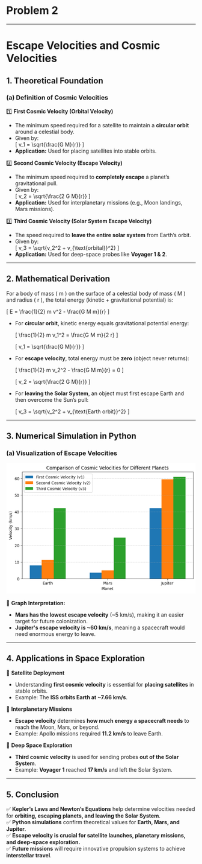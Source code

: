 # Problem 2

---

# **Escape Velocities and Cosmic Velocities**  

## **1. Theoretical Foundation**  

### **(a) Definition of Cosmic Velocities**  

1️⃣ **First Cosmic Velocity (Orbital Velocity)**  
   - The minimum speed required for a satellite to maintain a **circular orbit** around a celestial body.
   - Given by:  
     \[
     v_1 = \sqrt{\frac{G M}{r}}
     \]
   - **Application:** Used for placing satellites into stable orbits.

2️⃣ **Second Cosmic Velocity (Escape Velocity)**  
   - The minimum speed required to **completely escape** a planet’s gravitational pull.
   - Given by:  
     \[
     v_2 = \sqrt{\frac{2 G M}{r}}
     \]
   - **Application:** Used for interplanetary missions (e.g., Moon landings, Mars missions).

3️⃣ **Third Cosmic Velocity (Solar System Escape Velocity)**  
   - The speed required to **leave the entire solar system** from Earth’s orbit.
   - Given by:  
     \[
     v_3 = \sqrt{v_2^2 + v_{\text{orbital}}^2}
     \]
   - **Application:** Used for deep-space probes like **Voyager 1 & 2**.

---

## **2. Mathematical Derivation**  

For a body of mass \( m \) on the surface of a celestial body of mass \( M \) and radius \( r \), the total energy (kinetic + gravitational potential) is:

\[
E = \frac{1}{2} m v^2 - \frac{G M m}{r}
\]

- For **circular orbit**, kinetic energy equals gravitational potential energy:

  \[
  \frac{1}{2} m v_1^2 = \frac{G M m}{2 r}
  \]

  \[
  v_1 = \sqrt{\frac{G M}{r}}
  \]

- For **escape velocity**, total energy must be **zero** (object never returns):

  \[
  \frac{1}{2} m v_2^2 - \frac{G M m}{r} = 0
  \]

  \[
  v_2 = \sqrt{\frac{2 G M}{r}}
  \]

- For **leaving the Solar System**, an object must first escape Earth and then overcome the Sun’s pull:

  \[
  v_3 = \sqrt{v_2^2 + v_{\text{Earth orbit}}^2}
  \]

---

## **3. Numerical Simulation in Python**  

### **(a) Visualization of Escape Velocities**  
![alt text](image-2.png)

📌 **Graph Interpretation:**  
- **Mars has the lowest escape velocity** (~5 km/s), making it an easier target for future colonization.  
- **Jupiter's escape velocity is ~60 km/s**, meaning a spacecraft would need enormous energy to leave.  

---

## **4. Applications in Space Exploration**  

🚀 **Satellite Deployment**  
   - Understanding **first cosmic velocity** is essential for **placing satellites** in stable orbits.  
   - Example: The **ISS orbits Earth at ~7.66 km/s**.  

🚀 **Interplanetary Missions**  
   - **Escape velocity** determines **how much energy a spacecraft needs** to reach the Moon, Mars, or beyond.  
   - Example: Apollo missions required **11.2 km/s** to leave Earth.

🚀 **Deep Space Exploration**  
   - **Third cosmic velocity** is used for sending probes **out of the Solar System**.  
   - Example: **Voyager 1** reached **17 km/s** and left the Solar System.  
---

## **5. Conclusion**  

✅ **Kepler’s Laws and Newton’s Equations** help determine velocities needed for **orbiting, escaping planets, and leaving the Solar System**.  
✅ **Python simulations** confirm theoretical values for **Earth, Mars, and Jupiter**.  
✅ **Escape velocity is crucial for satellite launches, planetary missions, and deep-space exploration.**  
✅ **Future missions** will require innovative propulsion systems to achieve **interstellar travel**.  

